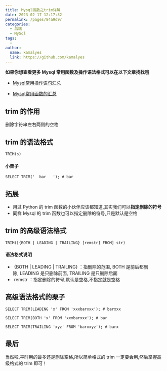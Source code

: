 ```yaml
---
title: Mysql函数之trim详解
date: 2023-02-17 12:17:32
permalink: /pages/84a9d9/
categories:
  - 后端
  - MySql
tags:
  - 
author: 
  name: kamalyes
  link: https://github.com/kamalyes
---
```

**如果你想查看更多 Mysql 常用函数及操作语法格式可以在以下文章找找哦**

- [Mysql常用操作语句汇总](./59.Mysql常用操作语句汇总.md)

- [Mysql常用函数的汇总](./01.Mysql常用函数汇总.md)

trim 的作用
--------

删除字符串左右两侧的空格

trim 的语法格式
----------

```
TRIM(s) 
```

#### 小栗子

```
SELECT TRIM('  bar   '); # bar
```

拓展
--

*   用过 Python 的 trim 函数的小伙伴应该都知道,其实我们可以**指定删除的符号**
*   同样 Mysql 的 trim 函数也可以指定删除的符号,只是默认是空格

trim 的高级语法格式
------------

```
TRIM([{BOTH | LEADING | TRAILING} [remstr] FROM] str)
```

#### 语法格式说明

*    {BOTH | LEADING | TRAILING} ：指删除的范围, BOTH 是前后都删除, LEADING 是只删除前面, TRAILING 是只删除后面
*    remstr ：指定删除的符号,默认是空格,不指定就是空格

高级语法格式的栗子
---------

```
SELECT TRIM(LEADING 'x' FROM 'xxxbarxxx'); # barxxx

SELECT TRIM(BOTH 'x' FROM 'xxxbarxxx'); # bar

SELECT TRIM(TRAILING 'xyz' FROM 'barxxyz'); # barx
```

最后
--

当然啦,平时用的最多还是删除空格,所以简单格式的 trim 一定要会用,然后掌握高级格式的 trim 即可！
